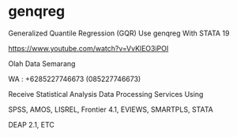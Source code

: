 # genqreg
Generalized Quantile Regression (GQR) Use genqreg With STATA 19

https://www.youtube.com/watch?v=VvKlEO3iPOI

Olah Data Semarang

WA : +6285227746673 (085227746673)

Receive Statistical Analysis Data Processing Services Using

SPSS, AMOS, LISREL, Frontier 4.1, EVIEWS, SMARTPLS, STATA

DEAP 2.1, ETC
